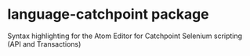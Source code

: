 # language-catchpoint package

Syntax highlighting for the Atom Editor for Catchpoint Selenium scripting (API and Transactions)
